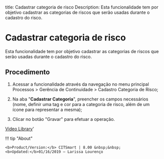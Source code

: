 title: Cadastrar categoria de risco
Description: Esta funcionalidade tem por objetivo cadastrar as categorias de riscos que serão usadas durante o cadastro do risco.
# Cadastrar categoria de risco

Esta funcionalidade tem por objetivo cadastrar as categorias de riscos que serão usadas durante o cadastro do risco.

Procedimento
------------

1.  Acessar a funcionalidade através da navegação no menu principal Processos \>
    Gerência de Continuidade \> Cadastro Categoria de Risco;

2.  Na aba "**Cadastrar Categoria**", preencher os campos necessários (nome,
    definir uma tag e cor para a categoria de risco, além de um ícone para
    representar a mesma);

3.  Clicar no botão "Gravar" para efetuar a operação.

<i class='fa fa-youtube-play  fa-2x' style='color:#97ce17;vertical-align: middle;'> </i> [Video Library](https://www.youtube.com/playlist?list=PLB5qK2uzf2RPHLLyCQ9CqOeIt08azAa6k)'

!!! tip "About"

    <b>Product/Version:</b> CITSmart | 8.00 &nbsp;&nbsp;
    <b>Updated:</b>01/16/2019 – Larissa Lourenço
